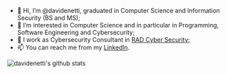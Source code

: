 - 👋 Hi, I’m @davidenetti, graduated in Computer Science and Information Security (BS and MS);
- 👀 I’m interested in Computer Science and in particular in Programming, Software Engineering and Cybersecurity;
- 💼 I work as Cybersecurity Consultant in [RAD Cyber Security](https://radsec.it/en/);
- 📫 You can reach me from my [LinkedIn](https://www.linkedin.com/in/davidenetti/).

![davidenetti's github stats](https://github-readme-stats.vercel.app/api?username=davidenetti&show_icons=true&hide_border=true)
